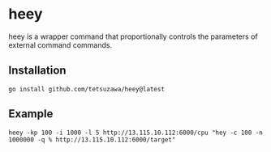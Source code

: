 # heey
heey is a wrapper command that proportionally controls the parameters of external command commands.


## Installation

```shell
go install github.com/tetsuzawa/heey@latest
```

## Example

```shell
heey -kp 100 -i 1000 -l 5 http://13.115.10.112:6000/cpu "hey -c 100 -n 1000000 -q % http://13.115.10.112:6000/target"
```
